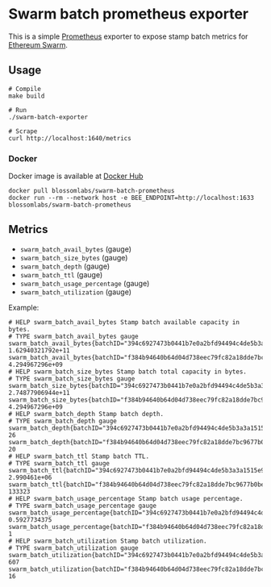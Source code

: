 # Swarm batch prometheus exporter

This is a simple [Prometheus](https://prometheus.io/) exporter to expose stamp batch metrics for [Ethereum Swarm](https://www.ethswarm.org/).

## Usage

```
# Compile
make build

# Run
./swarm-batch-exporter
```

```
# Scrape
curl http://localhost:1640/metrics
```

### Docker

Docker image is available at [Docker Hub](https://hub.docker.com/r/blossomlabs/swarm-batch-prometheus)

```
docker pull blossomlabs/swarm-batch-prometheus
docker run --rm --network host -e BEE_ENDPOINT=http://localhost:1633 blossomlabs/swarm-batch-prometheus
```

## Metrics

* `swarm_batch_avail_bytes` (gauge)
* `swarm_batch_size_bytes` (gauge)
* `swarm_batch_depth` (gauge)
* `swarm_batch_ttl` (gauge)
* `swarm_batch_usage_percentage` (gauge)
* `swarm_batch_utilization` (gauge)

Example:

```
# HELP swarm_batch_avail_bytes Stamp batch available capacity in bytes.
# TYPE swarm_batch_avail_bytes gauge
swarm_batch_avail_bytes{batchID="394c6927473b0441b7e0a2bfd94494c4de5b3a3a1515e9689f03d4aac32d7913",label="blobs2"} 1.62940321792e+11
swarm_batch_avail_bytes{batchID="f384b94640b64d04d738eec79fc82a18dde7bc9677b0be28836dd63957b72e46",label="blobs"} 4.294967296e+09
# HELP swarm_batch_size_bytes Stamp batch total capacity in bytes.
# TYPE swarm_batch_size_bytes gauge
swarm_batch_size_bytes{batchID="394c6927473b0441b7e0a2bfd94494c4de5b3a3a1515e9689f03d4aac32d7913",label="blobs2"} 2.74877906944e+11
swarm_batch_size_bytes{batchID="f384b94640b64d04d738eec79fc82a18dde7bc9677b0be28836dd63957b72e46",label="blobs"} 4.294967296e+09
# HELP swarm_batch_depth Stamp batch depth.
# TYPE swarm_batch_depth gauge
swarm_batch_depth{batchID="394c6927473b0441b7e0a2bfd94494c4de5b3a3a1515e9689f03d4aac32d7913",label="blobs2"} 26
swarm_batch_depth{batchID="f384b94640b64d04d738eec79fc82a18dde7bc9677b0be28836dd63957b72e46",label="blobs"} 20
# HELP swarm_batch_ttl Stamp batch TTL.
# TYPE swarm_batch_ttl gauge
swarm_batch_ttl{batchID="394c6927473b0441b7e0a2bfd94494c4de5b3a3a1515e9689f03d4aac32d7913",label="blobs2"} 2.990461e+06
swarm_batch_ttl{batchID="f384b94640b64d04d738eec79fc82a18dde7bc9677b0be28836dd63957b72e46",label="blobs"} 133323
# HELP swarm_batch_usage_percentage Stamp batch usage percentage.
# TYPE swarm_batch_usage_percentage gauge
swarm_batch_usage_percentage{batchID="394c6927473b0441b7e0a2bfd94494c4de5b3a3a1515e9689f03d4aac32d7913",label="blobs2"} 0.5927734375
swarm_batch_usage_percentage{batchID="f384b94640b64d04d738eec79fc82a18dde7bc9677b0be28836dd63957b72e46",label="blobs"} 1
# HELP swarm_batch_utilization Stamp batch utilization.
# TYPE swarm_batch_utilization gauge
swarm_batch_utilization{batchID="394c6927473b0441b7e0a2bfd94494c4de5b3a3a1515e9689f03d4aac32d7913",label="blobs2"} 607
swarm_batch_utilization{batchID="f384b94640b64d04d738eec79fc82a18dde7bc9677b0be28836dd63957b72e46",label="blobs"} 16
```
